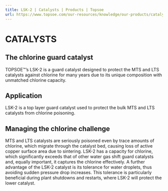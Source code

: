 ```yaml
---
title: LSK-2 | Catalysts | Products | Topsoe
url: https://www.topsoe.com/our-resources/knowledge/our-products/catalysts/lsk-2#main-content
---
```


# CATALYSTS

## The chlorine guard catalyst

TOPSOE™’s LSK-2 is a guard catalyst designed to protect the MTS and LTS catalysts against chlorine for many years due to its unique composition with unmatched chlorine capacity.

## Application

LSK-2 is a top layer guard catalyst used to protect the bulk MTS and LTS catalysts from chlorine poisoning.

## Managing the chlorine challenge

MTS and LTS catalysts are seriously poisoned even by trace amounts of chlorine, which migrate through the catalyst bed, causing loss of active copper surface area due to sintering. LSK-2 has a capacity for chlorine, which significantly exceeds that of other water gas shift guard catalysts and, equally important, it captures the chlorine effectively. A further advantage of the LSK-2 catalyst is its tolerance for water droplets, thus avoiding sudden pressure drop increases. This tolerance is particularly beneficial during plant shutdowns and restarts, where LSK-2 will protect the lower catalyst.